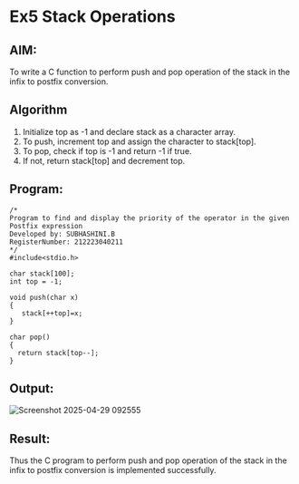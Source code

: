 # Ex5 Stack Operations
## AIM:
To write a C function to perform push and pop operation of the stack in the infix to postfix conversion.

## Algorithm
1. Initialize top as -1 and declare stack as a character array. 
2. To push, increment top and assign the character to stack[top].
3. To pop, check if top is -1 and return -1 if true.
4. If not, return stack[top] and decrement top. 

## Program:
```
/*
Program to find and display the priority of the operator in the given Postfix expression
Developed by: SUBHASHINI.B
RegisterNumber: 212223040211
*/
#include<stdio.h>

char stack[100];
int top = -1;

void push(char x)
{
   stack[++top]=x;
}

char pop()
{
  return stack[top--];
}
```

## Output:

![Screenshot 2025-04-29 092555](https://github.com/user-attachments/assets/e8431a2d-a056-4482-9e0c-f7158c7d73f7)


## Result:
Thus the C program to perform push and pop operation of the stack in the infix to postfix conversion is implemented successfully.
